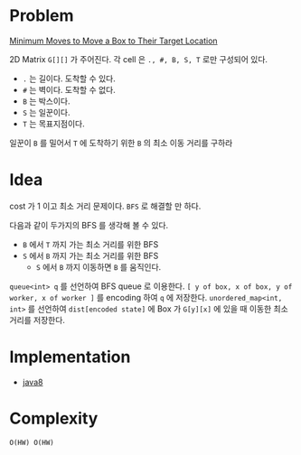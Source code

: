 # Problem

[Minimum Moves to Move a Box to Their Target Location](https://leetcode.com/problems/minimum-moves-to-move-a-box-to-their-target-location/)

2D Matrix `G[][]` 가 주어진다. 각 cell 은 `., #, B, S, T` 로만 구성되어 있다.

* `.` 는 길이다. 도착할 수 있다.
* `#` 는 벽이다. 도착할 수 없다.
* `B` 는 박스이다.
* `S` 는 일꾼이다.
* `T` 는 목표지점이다. 

일꾼이 `B` 를 밀어서 `T` 에 도착하기 위한 `B` 의 최소 이동 거리를
구하라

# Idea

cost 가 1 이고 최소 거리 문제이다. `BFS` 로 해결할 만 하다.

다음과 같이 두가지의 BFS 를 생각해 볼 수 있다.

* `B` 에서 `T` 까지 가는 최소 거리를 위한 BFS
* `S` 에서 `B` 까지 가는 최소 거리를 위한 BFS
  * `S` 에서 `B` 까지 이동하면 `B` 를 움직인다.

`queue<int> q` 를 선언하여 BFS queue 로 이용한다. `[ y of box, x of
box, y of worker, x of worker ]` 를 encoding 하여 `q` 에
저장한다. `unordered_map<int, int>` 를 선언하여 `dist[encoded state]`
에 Box 가 `G[y][x]` 에 있을 때 이동한 최소거리를 저장한다.

# Implementation

* [java8](solution.java)

# Complexity

```
O(HW) O(HW)
```
